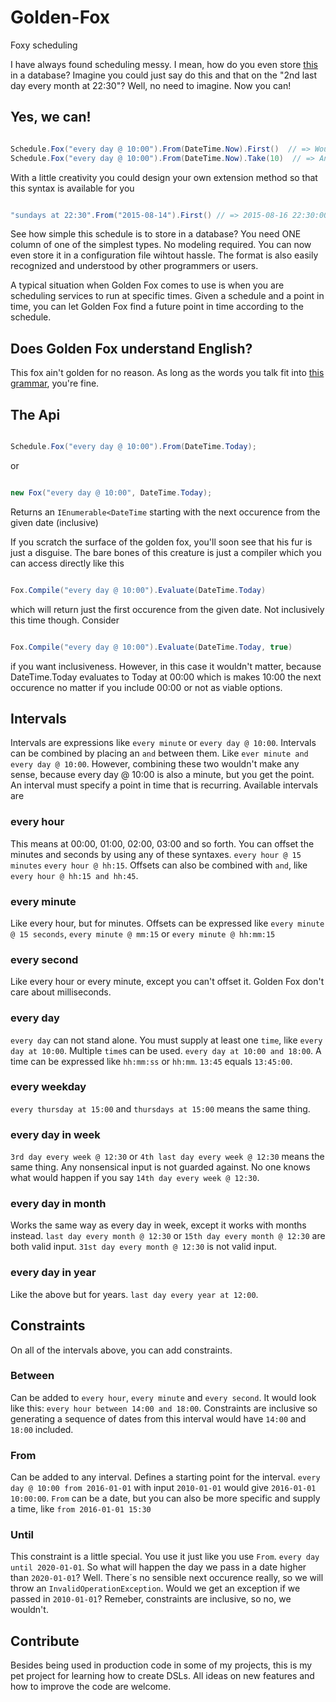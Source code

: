 # Golden-Fox
Foxy scheduling

I have always found scheduling messy. I mean, how do you even store [this](http://www.codeproject.com/KB/Tools-IDE/376731/JobScheduleProperties1.jpg) in a database? Imagine you could just say do this and that on the "2nd last day every month at 22:30"? Well, no need to imagine. Now you can!

## Yes, we can!

```csharp

Schedule.Fox("every day @ 10:00").From(DateTime.Now).First()  // => Would give you a datetime representing today or tomorrow at 10:00, depending on what the time is now.
Schedule.Fox("every day @ 10:00").From(DateTime.Now).Take(10)  // => An IEnumerable<DateTime> with 10 entries starting from today or tomorrow, depending on what the time is now.

```

With a little creativity you could design your own extension method so that this syntax is available for you
```csharp

"sundays at 22:30".From("2015-08-14").First() // => 2015-08-16 22:30:00

```

See how simple this schedule is to store in a database? You need ONE column of one of the simplest types. No modeling required. You can now even store it in a configuration file wihtout hassle. The format is also easily recognized and understood by other programmers or users. 

A typical situation when Golden Fox comes to use is when you are scheduling services to run at specific times. 
Given a schedule and a point in time, you can let Golden Fox find a future point in time according to the schedule.

## Does Golden Fox understand English?

This fox ain't golden for no reason. As long as the words you talk fit into [this grammar](GoldenFox.ANTLR/GoldenFoxLanguage.g4), you're fine.

## The Api

```csharp

Schedule.Fox("every day @ 10:00").From(DateTime.Today);

```

or

```csharp

new Fox("every day @ 10:00", DateTime.Today);

```
Returns an `IEnumerable<DateTime` starting with the next occurence from the given date (inclusive)

If you scratch the surface of the golden fox, you'll soon see that his fur is just a disguise. The bare bones of this creature is just a compiler which you can access directly like this


```csharp

Fox.Compile("every day @ 10:00").Evaluate(DateTime.Today)

```

which will return just the first occurence from the given date. Not inclusively this time though. Consider 


```csharp

Fox.Compile("every day @ 10:00").Evaluate(DateTime.Today, true)

```

if you want inclusiveness. However, in this case it wouldn't matter, because DateTime.Today evaluates to Today at 00:00 which is makes 10:00 the next occurence no matter if you include 00:00 or not as viable options.

## Intervals

Intervals are expressions like `every minute` or `every day @ 10:00`. Intervals can be combined by placing an `and` between them. Like `ever minute and every day @ 10:00`. However, combining these two wouldn't make any sense, because every day @ 10:00 is also a minute, but you get the point. An interval must specify a point in time that is recurring. Available intervals are

### every hour
This means at 00:00, 01:00, 02:00, 03:00 and so forth. You can offset the minutes and seconds by using any of these syntaxes. 
`every hour @ 15 minutes` `every hour @ hh:15`. Offsets can also be combined with `and`, like `every hour @ hh:15 and hh:45`.

### every minute
Like every hour, but for minutes. Offsets can be expressed like `every minute @ 15 seconds`, `every minute @ mm:15` or `every minute @ hh:mm:15`

### every second
Like every hour or every minute, except you can't offset it. Golden Fox don't care about milliseconds. 

### every day
`every day` can not stand alone. You must supply at least one `time`, like `every day at 10:00`. Multiple `time`s can be used. `every day at 10:00 and 18:00`. A time can be expressed like `hh:mm:ss` or `hh:mm`. `13:45` equals `13:45:00`.

### every weekday
`every thursday at 15:00` and `thursdays at 15:00` means the same thing.

### every day in week
`3rd day every week @ 12:30` or `4th last day every week @ 12:30` means the same thing. Any nonsensical input is not guarded against. No one knows what would happen if you say `14th day every week @ 12:30`.

### every day in month
Works the same way as every day in week, except it works with months instead. `last day every month @ 12:30` or `15th day every month @ 12:30` are both valid input. `31st day every month @ 12:30` is not valid input.

### every day in year
Like the above but for years. `last day every year at 12:00`. 

## Constraints
On all of the intervals above, you can add constraints. 

### Between
Can be added to `every hour`, `every minute` and `every second`. It would look like this: `every hour between 14:00 and 18:00`. Constraints are inclusive so generating a sequence of dates from this interval would have `14:00` and `18:00` included.

### From
Can be added to any interval. Defines a starting point for the interval. `every day @ 10:00 from 2016-01-01` with input `2010-01-01` would give `2016-01-01 10:00:00`. `From` can be a date, but you can also be more specific and supply a time, like `from 2016-01-01 15:30` 

### Until
This constraint is a little special. You use it just like you use `From`. `every day until 2020-01-01`. So what will happen the day we pass in a date higher than `2020-01-01`? Well. There´s no sensible next occurence really, so we will throw an `InvalidOperationException`. Would we get an exception if we passed in `2010-01-01`? Remeber, constraints are inclusive, so no, we wouldn't.

## Contribute

Besides being used in production code in some of my projects, this is my pet project for learning how to create DSLs. All ideas on new features and how to improve the code are welcome.

